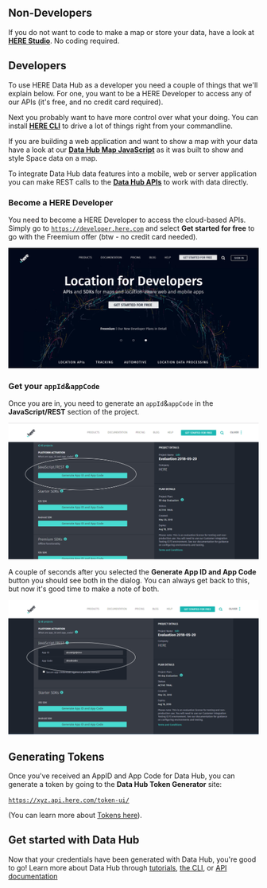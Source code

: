 
## Non-Developers

If you do not want to code to make a map or store your data, have a look at **[HERE Studio](https://studio.here.com)**. No coding required.

## Developers

To use HERE Data Hub as a developer you need a couple of things that we'll explain below. For one, you want to be a HERE Developer to access any of our APIs (it's free, and no credit card required).

Next you probably want to have more control over what your doing. You can install
**[HERE CLI](cli/index.md)** to drive a lot of things right from your commandline.

If you are building a web application and want to show a map with your data have a look at our
**[Data Hub Map JavaScript](ui/index.md)** as it was built to show and style Space data on a map.

To integrate Data Hub data features into a mobile, web or server application you can make
REST calls to the **[Data Hub APIs](api/index.md)** to work with data directly.

### Become a HERE Developer

You need to become a HERE Developer to access the cloud-based APIs. Simply go to
[`https://developer.here.com`](https://developer.here.com) and select **Get started for free** to
go with the Freemium offer (btw - no credit card needed).

[![Developer Overview](assets/images/start-developer.png)](assets/images/start-developer.png)

### Get your `appId`&`appCode`

Once you are in, you need to generate an `appId`&`appCode` in the **JavaScript/REST** section of the
project.

[![Developer Overview](assets/images/start-generate-appid.png)](assets/images/start-generate-appid.png)

A couple of seconds after you selected the **Generate App ID and App Code** button you should see both
in the dialog. You can always get back to this, but now it's good time to make a note of both.

[![Developer Overview](assets/images/start-get-appid.png)](assets/images/start-get-appid.png)

## Generating Tokens

Once you've received an AppID and App Code for Data Hub, you can generate a token by going to the **Data Hub Token Generator** site:

[`https://xyz.api.here.com/token-ui/`](https://xyz.api.here.com/token-ui/)

(You can learn more about [Tokens here](api/getting-token.md)).

## Get started with Data Hub

Now that your credentials have been generated with Data Hub, you're good to go! Learn more about Data Hub through [tutorials](https://developer.here.com/tutorials?category=HERE%2BXYZ), [the CLI](cli/index.md), or [API documentation](api/index.md)
